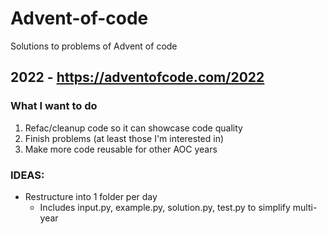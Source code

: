 # Advent-of-code
Solutions to problems of Advent of code

## 2022 - https://adventofcode.com/2022
### What I want to do
1. Refac/cleanup code so it can showcase code quality
2. Finish problems (at least those I'm interested in)
3. Make more code reusable for other AOC years

### IDEAS: 
- Restructure into 1 folder per day
    - Includes input.py, example.py, solution.py, test.py to simplify multi-year 
